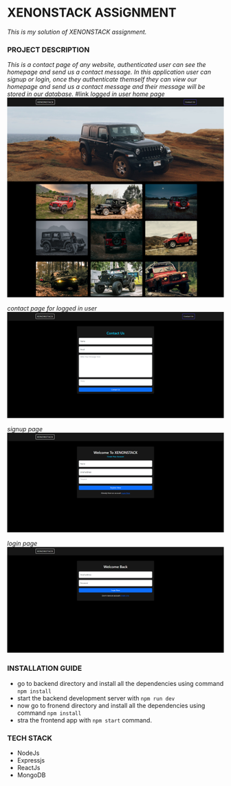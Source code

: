 # XENONSTACK ASSiGNMENT

*This is my solution of XENONSTACK assignment.*

### PROJECT DESCRIPTION
*This is a contact page of any website, authenticated user can see the homepage and send us a contact message. In this application user can signup or login, once they authenticate themself they can view our homepage and send us a contact message and their message will be stored in our database.*
#link [](https://contact-form-task.herokuapp.com/)
*logged in user home page*
![](readmeImage/fullpage.png)

*contact page for logged in user*
![](readmeImage/contact.png)

*signup page*
![](readmeImage/signup.png)

*login page*
![](readmeImage/login.png)


### INSTALLATION GUIDE
- go to backend directory and install all the dependencies using command `npm install`
- start the backend development server with `npm run dev`
- now go to fronend directory and install all the dependencies using command   `npm install`
- stra the frontend app with `npm start` command.
  

### TECH STACK
- NodeJs
- Expressjs
- ReactJs
- MongoDB
  
 
